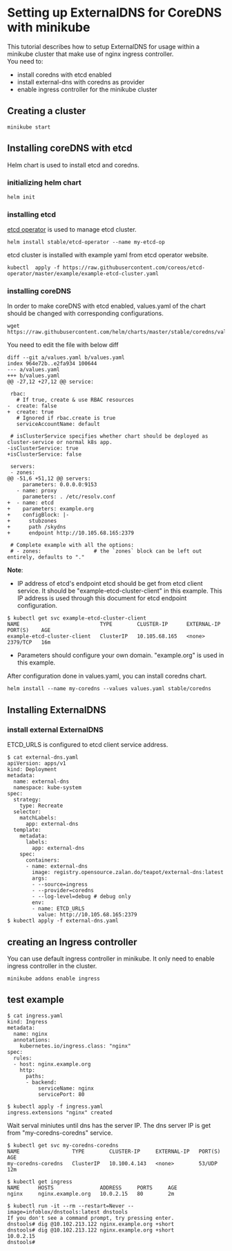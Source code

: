 # Setting up ExternalDNS for CoreDNS with minikube
This tutorial describes how to setup ExternalDNS for usage within a minikube cluster that make use of nginx ingress controller.  
You need to:
* install coredns with etcd enabled
* install external-dns with coredns as provider
* enable ingress controller for the minikube cluster


## Creating a cluster
```
minikube start
```

## Installing coreDNS with etcd
Helm chart is used to install etcd and coredns.
### initializing helm chart
```
helm init
```
### installing etcd
[etcd operator](https://github.com/coreos/etcd-operator) is used to manage etcd cluster.
```
helm install stable/etcd-operator --name my-etcd-op
```

etcd cluster is installed with example yaml from etcd operator website.
```
kubectl  apply -f https://raw.githubusercontent.com/coreos/etcd-operator/master/example/example-etcd-cluster.yaml
```

### installing coreDNS
In order to make coreDNS with etcd enabled, values.yaml of the chart should be changed with corresponding configurations.
```
wget https://raw.githubusercontent.com/helm/charts/master/stable/coredns/values.yaml
```

You need to edit the file with below diff
```
diff --git a/values.yaml b/values.yaml
index 964e72b..e2fa934 100644
--- a/values.yaml
+++ b/values.yaml
@@ -27,12 +27,12 @@ service:

 rbac:
   # If true, create & use RBAC resources
-  create: false
+  create: true
   # Ignored if rbac.create is true
   serviceAccountName: default

 # isClusterService specifies whether chart should be deployed as cluster-service or normal k8s app.
-isClusterService: true
+isClusterService: false

 servers:
 - zones:
@@ -51,6 +51,12 @@ servers:
     parameters: 0.0.0.0:9153
   - name: proxy
     parameters: . /etc/resolv.conf
+  - name: etcd
+    parameters: example.org
+    configBlock: |-
+      stubzones
+      path /skydns
+      endpoint http://10.105.68.165:2379

 # Complete example with all the options:
 # - zones:                 # the `zones` block can be left out entirely, defaults to "."
```
**Note**:  
* IP address of etcd's endpoint etcd should be get from etcd client service. It should be "example-etcd-cluster-client" in this example. This IP address is used through this document for etcd endpoint configuration.
```
$ kubectl get svc example-etcd-cluster-client
NAME                          TYPE        CLUSTER-IP      EXTERNAL-IP   PORT(S)    AGE
example-etcd-cluster-client   ClusterIP   10.105.68.165   <none>        2379/TCP   16m
```
* Parameters should configure your own domain. "example.org" is used in this example.


After configuration done in values.yaml, you can install coredns chart.
```
helm install --name my-coredns --values values.yaml stable/coredns
```

## Installing ExternalDNS
### install external ExternalDNS
ETCD_URLS is configured to etcd client service address.
```
$ cat external-dns.yaml
apiVersion: apps/v1
kind: Deployment
metadata:
  name: external-dns
  namespace: kube-system
spec:
  strategy:
    type: Recreate
  selector:
    matchLabels:                                                                                                                                                                                                                            
      app: external-dns
  template:
    metadata:
      labels:
        app: external-dns
    spec:
      containers:
      - name: external-dns
        image: registry.opensource.zalan.do/teapot/external-dns:latest
        args:
        - --source=ingress
        - --provider=coredns
        - --log-level=debug # debug only
        env:
        - name: ETCD_URLS
          value: http://10.105.68.165:2379
$ kubectl apply -f external-dns.yaml
```

## creating an Ingress controller
You can use default ingress controller in minikube. It only need to enable ingress controller in the cluster.
```
minikube addons enable ingress
```

## test example
```
$ cat ingress.yaml      
kind: Ingress
metadata:
  name: nginx
  annotations:
    kubernetes.io/ingress.class: "nginx"
spec:
  rules:
  - host: nginx.example.org
    http:
      paths:
      - backend:
          serviceName: nginx
          servicePort: 80

$ kubectl apply -f ingress.yaml
ingress.extensions "nginx" created
```


Wait serval miniutes until dns has the server IP. The dns server IP is get from "my-coredns-coredns" service.
```
$ kubectl get svc my-coredns-coredns
NAME                 TYPE        CLUSTER-IP     EXTERNAL-IP   PORT(S)   AGE
my-coredns-coredns   ClusterIP   10.100.4.143   <none>        53/UDP    12m

$ kubectl get ingress
NAME      HOSTS               ADDRESS     PORTS     AGE
nginx     nginx.example.org   10.0.2.15   80        2m

$ kubectl run -it --rm --restart=Never --image=infoblox/dnstools:latest dnstools
If you don't see a command prompt, try pressing enter.
dnstools# dig @10.102.213.122 nginx.example.org +short
dnstools# dig @10.102.213.122 nginx.example.org +short
10.0.2.15
dnstools#  
```
